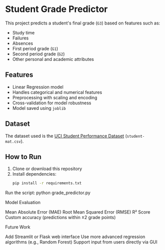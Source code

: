#  Student Grade Predictor

This project predicts a student's final grade (`G3`) based on features such as:
- Study time
- Failures
- Absences
- First period grade (`G1`)
- Second period grade (`G2`)
- Other personal and academic attributes

## Features
- Linear Regression model
- Handles categorical and numerical features
- Preprocessing with scaling and encoding
- Cross-validation for model robustness
- Model saved using `joblib`

##  Dataset
The dataset used is the [UCI Student Performance Dataset](https://archive.ics.uci.edu/ml/datasets/Student+Performance) (`student-mat.csv`).

##  How to Run

1. Clone or download this repository
2. Install dependencies:
   ```bash
   pip install -r requirements.txt
Run the script:
python grade_predictor.py

Model Evaluation

Mean Absolute Error (MAE)
Root Mean Squared Error (RMSE)
R² Score
Custom accuracy (predictions within ±2 grade points)

 Future Work

Add Streamlit or Flask web interface
Use more advanced regression algorithms (e.g., Random Forest)
Support input from users directly via GUI







